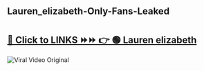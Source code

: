 
 ## Lauren_elizabeth-Only-Fans-Leaked

# <h2><a href="https://clipsfans.com/Lauren_elizabeth&ref=git">🔗 Click to LINKS ⏩⏩ 👉 🟢 Lauren elizabeth </a></h2>

<a href="https://clipsfans.com/Lauren_elizabeth&ref=git" rel="nofollow" data-target="animated-image.originalLink"><img src="https://i.ibb.co.com/xMMVF88/686577567.gif" alt="Viral Video Original" style="max-width: 100%; display: inline-block;" data-target="animated-image.originalImage"></a>
